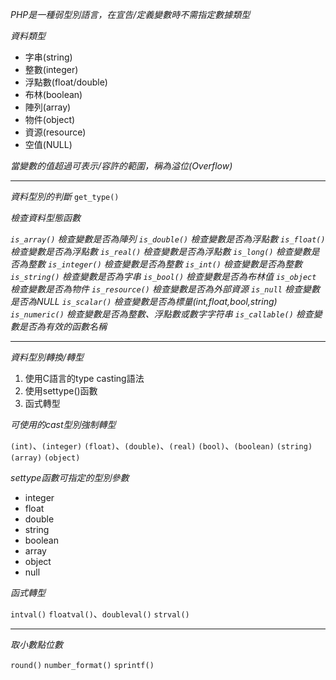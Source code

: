 *PHP是一種弱型別語言，在宣告/定義變數時不需指定數據類型*

*資料類型*
* 字串(string)
* 整數(integer)
* 浮點數(float/double)
* 布林(boolean)
* 陣列(array)
* 物件(object)
* 資源(resource)
* 空值(NULL)

*當變數的值超過可表示/容許的範圍，稱為溢位(Overflow)*

***

*資料型別的判斷*
`get_type()`

*檢查資料型態函數*

*`is_array()` 檢查變數是否為陣列*
*`is_double()` 檢查變數是否為浮點數*
*`is_float()` 檢查變數是否為浮點數*
*`is_real()` 檢查變數是否為浮點數*
*`is_long()` 檢查變數是否為整數*
*`is_integer()` 檢查變數是否為整數*
*`is_int()` 檢查變數是否為整數*
*`is_string()` 檢查變數是否為字串*
*`is_bool()` 檢查變數是否為布林值*
*`is_object` 檢查變數是否為物件*
*`is_resource()` 檢查變數是否為外部資源*
*`is_null` 檢查變數是否為NULL*
*`is_scalar()` 檢查變數是否為標量(int,float,bool,string)*
*`is_numeric()` 檢查變數是否為整數、浮點數或數字字符串*
*`is_callable()` 檢查變數是否為有效的函數名稱*

***

*資料型別轉換/轉型*

1. 使用C語言的type casting語法
2. 使用settype()函數
3. 函式轉型

*可使用的cast型別強制轉型*

`(int)`、`(integer)`
`(float)`、`(double)`、`(real)`
`(bool)`、`(boolean)`
`(string)`
`(array)`
`(object)`

*settype函數可指定的型別參數*
* integer
* float
* double
* string
* boolean
* array
* object
* null

*函式轉型*

`intval()`
`floatval()`、`doubleval()`
`strval()`

***

*取小數點位數*

`round()`
`number_format()`
`sprintf()`